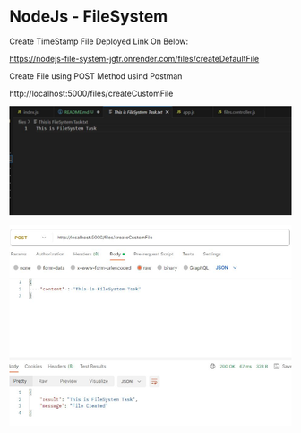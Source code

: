 # NodeJs - FileSystem

Create TimeStamp File Deployed Link On Below:

https://nodejs-file-system-jgtr.onrender.com/files/createDefaultFile

Create File using POST Method usind Postman

http://localhost:5000/files/createCustomFile

![post method](<Assets/filesystem - POST method 1.JPG>)

![post method](<Assets/filesystem - POST method.JPG>)
